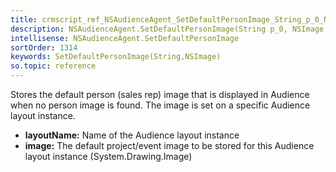 ```yaml
---
title: crmscript_ref_NSAudienceAgent_SetDefaultPersonImage_String_p_0_NSImage_p_1
description: NSAudienceAgent.SetDefaultPersonImage(String p_0, NSImage p_1)
intellisense: NSAudienceAgent.SetDefaultPersonImage
sortOrder: 1314
keywords: SetDefaultPersonImage(String,NSImage)
so.topic: reference
---
```



Stores the default person (sales rep) image that is displayed in Audience when no person image is found. The image is set on a specific Audience layout instance.



* **layoutName:** Name of the Audience layout instance
* **image:** The default project/event image to be stored for this Audience layout instance (System.Drawing.Image)


